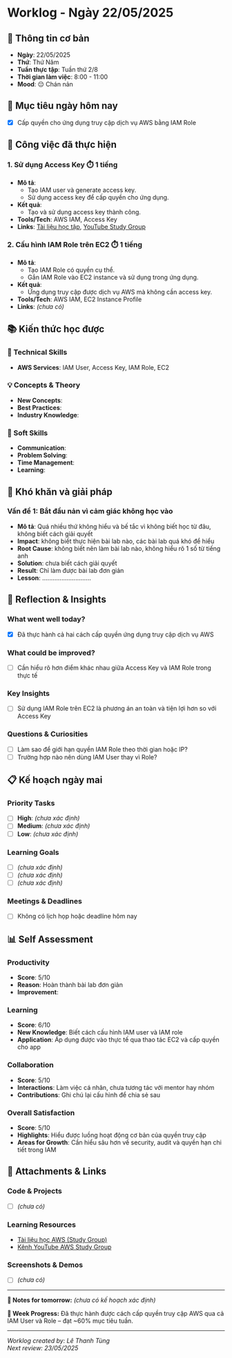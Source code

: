 # Worklog - Ngày 22/05/2025

## 📅 Thông tin cơ bản
- **Ngày**: 22/05/2025
- **Thứ**: Thứ Năm
- **Tuần thực tập**: Tuần thứ 2/8
- **Thời gian làm việc**: 8:00 - 11:00
- **Mood**: 😔 Chán nản

## 🎯 Mục tiêu ngày hôm nay
- [x] Cấp quyền cho ứng dụng truy cập dịch vụ AWS bằng IAM Role

## 💼 Công việc đã thực hiện

### 1. Sử dụng Access Key ⏱️ 1 tiếng
- **Mô tả**:
  - Tạo IAM user và generate access key.
  - Sử dụng access key để cấp quyền cho ứng dụng.
- **Kết quả**:
  - Tạo và sử dụng access key thành công.
- **Tools/Tech**: AWS IAM, Access Key
- **Links**: [Tài liệu học tập](http://f000001.awsstudygroup.com/vi/), [YouTube Study Group](https://www.youtube.com/@AWSStudyGroup)

### 2. Cấu hình IAM Role trên EC2 ⏱️ 1 tiếng
- **Mô tả**:
  - Tạo IAM Role có quyền cụ thể.
  - Gắn IAM Role vào EC2 instance và sử dụng trong ứng dụng.
- **Kết quả**:
  - Ứng dụng truy cập được dịch vụ AWS mà không cần access key.
- **Tools/Tech**: AWS IAM, EC2 Instance Profile
- **Links**: *(chưa có)*

## 📚 Kiến thức học được

### 🔧 Technical Skills
- **AWS Services**: IAM User, Access Key, IAM Role, EC2

### 💡 Concepts & Theory
- **New Concepts**: 
- **Best Practices**: 
- **Industry Knowledge**: 

### 🤝 Soft Skills
- **Communication**: 
- **Problem Solving**: 
- **Time Management**: 
- **Learning**: 

## 🚧 Khó khăn và giải pháp

### Vấn đề 1: Bắt đầu nản vì cảm giác không học vào
- **Mô tả**: Quá nhiều thứ không hiểu và bế tắc vì không biết học từ đâu, không biết cách giải quyết
- **Impact**: không biết thực hiện bài lab nào, các bài lab quá khó để hiểu
- **Root Cause**: không biết nên làm bài lab nào, không hiểu rõ 1 số từ tiếng anh
- **Solution**: chưa biết cách giải quyết
- **Result**: Chỉ làm được bài lab đơn giản
- **Lesson**: ............................

## 💭 Reflection & Insights

### What went well today?
- [x] Đã thực hành cả hai cách cấp quyền ứng dụng truy cập dịch vụ AWS

### What could be improved?
- [ ] Cần hiểu rõ hơn điểm khác nhau giữa Access Key và IAM Role trong thực tế

### Key Insights
- [ ] Sử dụng IAM Role trên EC2 là phương án an toàn và tiện lợi hơn so với Access Key

### Questions & Curiosities
- [ ] Làm sao để giới hạn quyền IAM Role theo thời gian hoặc IP?
- [ ] Trường hợp nào nên dùng IAM User thay vì Role?

## 📋 Kế hoạch ngày mai

### Priority Tasks
- [ ] **High**: *(chưa xác định)*
- [ ] **Medium**: *(chưa xác định)*
- [ ] **Low**: *(chưa xác định)*

### Learning Goals
- [ ] *(chưa xác định)*
- [ ] *(chưa xác định)*
- [ ] *(chưa xác định)*

### Meetings & Deadlines
- [ ] Không có lịch họp hoặc deadline hôm nay

## 📊 Self Assessment

### Productivity
- **Score**: 5/10
- **Reason**: Hoàn thành bài lab đơn giản
- **Improvement**: 

### Learning
- **Score**: 6/10
- **New Knowledge**: Biết cách cấu hình IAM user và IAM role
- **Application**: Áp dụng được vào thực tế qua thao tác EC2 và cấp quyền cho app

### Collaboration
- **Score**: 5/10
- **Interactions**: Làm việc cá nhân, chưa tương tác với mentor hay nhóm
- **Contributions**: Ghi chú lại cấu hình để chia sẻ sau

### Overall Satisfaction
- **Score**: 5/10
- **Highlights**: Hiểu được luồng hoạt động cơ bản của quyền truy cập
- **Areas for Growth**: Cần hiểu sâu hơn về security, audit và quyền hạn chi tiết trong IAM

## 📎 Attachments & Links

### Code & Projects
- [ ] *(chưa có)*

### Learning Resources
- [Tài liệu học AWS (Study Group)](http://f000001.awsstudygroup.com/vi/)
- [Kênh YouTube AWS Study Group](https://www.youtube.com/@AWSStudyGroup)

### Screenshots & Demos
- [ ] *(chưa có)*

---

**📝 Notes for tomorrow:**
*(chưa có kế hoạch xác định)*

**🎯 Week Progress:**
Đã thực hành được cách cấp quyền truy cập AWS qua cả IAM User và Role – đạt ~60% mục tiêu tuần.

---
*Worklog created by: Lê Thanh Tùng*  
*Next review: 23/05/2025*
